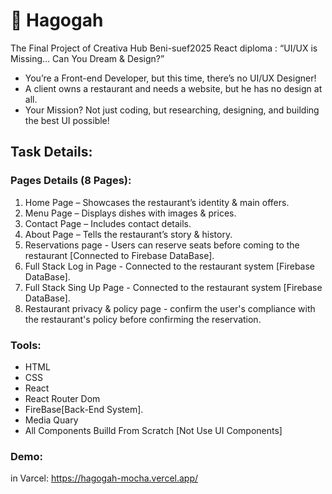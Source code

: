 # 📌 Hagogah  

The Final Project of Creativa Hub Beni-suef2025 React diploma :  “UI/UX is Missing… Can You Dream &amp;  Design?” 
- You’re a Front-end Developer, but this time, there’s no UI/UX  Designer!  
- A client owns a restaurant and needs a website, but he has no  design at all.  
- Your Mission? Not just coding, but researching, designing,  and building the best UI possible!
  
## Task Details:
 ### Pages Details (8 Pages):
 1. Home Page – Showcases the restaurant’s identity & main offers.
 2. Menu Page – Displays dishes with images & prices.
 3. Contact Page – Includes contact details.
 4. About Page – Tells the restaurant’s story & history.
 5. Reservations page - Users can reserve seats before coming to the restaurant [Connected to Firebase DataBase].
 6. Full Stack Log in Page - Connected to the restaurant system [Firebase DataBase].
 7. Full Stack Sing Up Page - Connected to the restaurant system [Firebase DataBase].
 8. Restaurant privacy & policy page - confirm the user's compliance with the restaurant's policy before confirming the reservation.
   
### Tools:
- HTML
- CSS
- React
- React Router Dom
- FireBase[Back-End System].
- Media Quary
- All Components Builld From Scratch [Not Use UI Components]
  
### Demo: 
in Varcel: https://hagogah-mocha.vercel.app/
